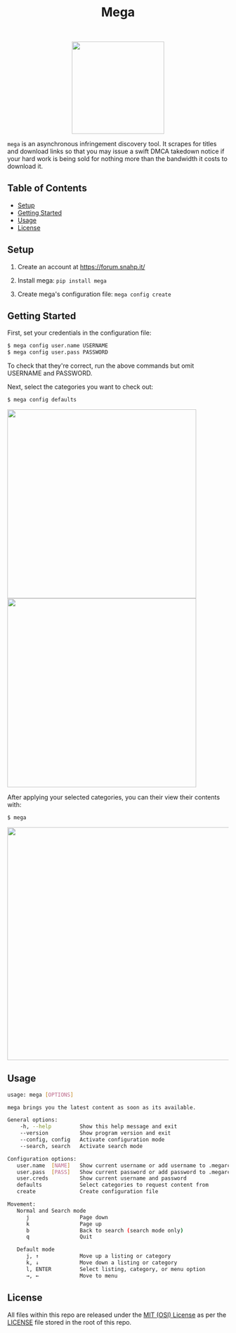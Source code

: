<h1 align="center">Mega</h1> <br>
<p align="center"> <img src="https://user-images.githubusercontent.com/25558240/49630323-4eb8db80-f9b3-11e8-884a-82331a8096cf.png" | width=210> </p>


<code>mega</code> is an asynchronous infringement discovery tool. It scrapes for titles and download links so that you may issue a swift DMCA takedown notice if your hard work is being sold for nothing more than the bandwidth it costs to download it.


## Table of Contents
- [Setup](#setup)
- [Getting Started](#start)
- [Usage](#usage)
- [License](#license)

<a name="setup"></a>
## Setup
1. Create an account at https://forum.snahp.it/

2. Install mega: ```pip install mega```

3. Create mega's configuration file: ```mega config create```


<a name="start"></a>
## Getting Started
First, set your credentials in the configuration file:
```sh
$ mega config user.name USERNAME
$ mega config user.pass PASSWORD
```

To check that they're correct, run the above commands but omit USERNAME and PASSWORD.

Next, select the categories you want to check out:
```sh
$ mega config defaults
```

<p float="left">
  <img src="https://user-images.githubusercontent.com/25558240/50239276-6155ec00-0387-11e9-8db7-a488149a4109.png" width="430"/>
  <img src="https://user-images.githubusercontent.com/25558240/50239404-b09c1c80-0387-11e9-8812-9eaeb0ad8289.png" width="430"/>
</p>

After applying your selected categories, you can their view their contents with:
```sh
$ mega
```

<p align="center">
  <img src="https://user-images.githubusercontent.com/25558240/50239695-8008b280-0388-11e9-9be6-ba7c2b8e9ad0.png" width="530"/>
</p>

<a name="usage"></a>
## Usage
```sh
usage: mega [OPTIONS]

mega brings you the latest content as soon as its available.

General options:
    -h, --help         Show this help message and exit
    --version          Show program version and exit
    --config, config   Activate configuration mode
    --search, search   Activate search mode

Configuration options:
   user.name  [NAME]   Show current username or add username to .megarc
   user.pass  [PASS]   Show current password or add password to .megarc
   user.creds          Show current username and password
   defaults            Select categories to request content from
   create              Create configuration file

Movement:
   Normal and Search mode
      j                Page down
      k                Page up
      b                Back to search (search mode only)
      q                Quit

   Default mode
      j, ↑             Move up a listing or category
      k, ↓             Move down a listing or category
      l, ENTER         Select listing, category, or menu option
      →, ←             Move to menu
```


<a name="license"></a>
## License
All files within this repo are released under the [MIT (OSI) License](https://en.wikipedia.org/wiki/MIT_License) as per the [LICENSE](https://github.com/bl0nd/mega/blob/master/LICENSE) file stored in the root of this repo.
